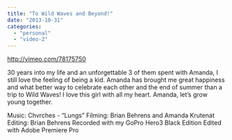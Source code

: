 ```yaml
---
title: "To Wild Waves and Beyond!"
date: "2013-10-31"
categories: 
  - "personal"
  - "video-2"
---
```


http://vimeo.com/78175750

30 years into my life and an unforgettable 3 of them spent with Amanda, I still love the feeling of being a kid. Amanda has brought me great happiness and what better way to celebrate each other and the end of summer than a trip to Wild Waves! I love this girl with all my heart. Amanda, let’s grow young together.

Music: Chvrches - “Lungs” Filming: Brian Behrens and Amanda Krutenat Editing: Brian Behrens Recorded with my GoPro Hero3 Black Edition Edited with Adobe Premiere Pro
